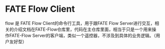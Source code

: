 # FATE Flow Client

flow 是 FATE Flow Client的命令行工具，用于跟FATE Flow Server进行交互，相关的介绍文档在FATE-Flow仓库里，代码在主仓库里面，相当于只是一个用来操作FATE-Flow Server的客户端，类似一个遥控器，不涉及到具体的业务逻辑。（用户友好型）

